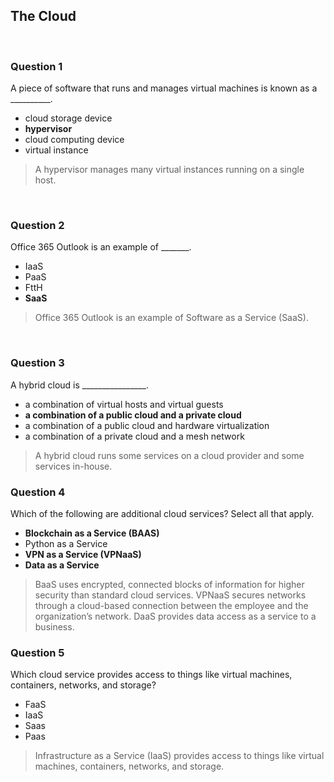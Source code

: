 ## The Cloud

<br>

### Question 1

A piece of software that runs and manages virtual machines is known as a __________.

* cloud storage device
* **hypervisor**
* cloud computing device
* virtual instance

> A hypervisor manages many virtual instances running on a single host.

<br>

### Question 2

Office 365 Outlook is an example of _______.

* IaaS
* PaaS
* FttH
* **SaaS**

> Office 365 Outlook is an example of Software as a Service (SaaS).

<br>

### Question 3

A hybrid cloud is ________________.

* a combination of virtual hosts and virtual guests
* **a combination of a public cloud and a private cloud**
* a combination of a public cloud and hardware virtualization
* a combination of a private cloud and a mesh network

> A hybrid cloud runs some services on a cloud provider and some services in-house.

### Question 4

Which of the following are additional cloud services? Select all that apply.

* **Blockchain as a Service (BAAS)**
* Python as a Service
* **VPN as a Service (VPNaaS)**
* **Data as a Service**

> BaaS uses encrypted, connected blocks of information for higher security than standard cloud services. VPNaaS secures networks through a cloud-based connection between the employee and the organization’s network. DaaS provides data access as a service to a business.

### Question 5

Which cloud service provides access to things like virtual machines, containers, networks, and storage?

* FaaS
* IaaS
* Saas
* Paas

> Infrastructure as a Service (IaaS) provides access to things like virtual machines, containers, networks, and storage.
